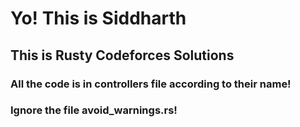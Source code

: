 # Yo! This is Siddharth

## This is Rusty Codeforces Solutions

### All the code is in controllers file according to their name!

### Ignore the file avoid_warnings.rs!